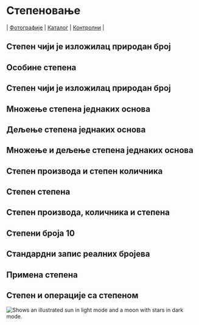 # Степеновање

| [Фотографије][1]
| [Каталог][2]
| [Контролни][3]
|

## Степен чији је изложилац природан број
## Особине степена
## Степен чији је изложилац природан број
## Множење степена једнаких основа
## Дељење степена једнаких основа
## Множење и дељење степена једнаких основа
## Степен производа и степен количника
## Степен степена 
## Степен производа, количника и степена
## Степени броја 10
## Стандардни запис реалних бројева 
## Примена степена 
## Степен и операције са степеном

[1]: https://photos.app.goo.gl/2TMTLbhDnCyECAuS7 "Фотографије табле"
[2]: https://ndjapic.github.io/zayopa/m7/03-polinomi1/ "Каталог линкова"
[3]: https://drive.google.com/drive/folders/0B-Ml4P4pFIzwOGU4MzZkMDYtNTRlYS00ZTE4LWFmZDQtNThiMTAzOTI5ZGQ4?resourcekey=0-_6KNMrtNaPWMTctdWZmpbQ&usp=drive_link "Претходни контролни задаци"

<picture>
  <source media="(prefers-color-scheme: dark)" srcset="https://user-images.githubusercontent.com/25423296/163456776-7f95b81a-f1ed-45f7-b7ab-8fa810d529fa.png">
  <source media="(prefers-color-scheme: light)" srcset="https://user-images.githubusercontent.com/25423296/163456779-a8556205-d0a5-45e2-ac17-42d089e3c3f8.png">
  <img alt="Shows an illustrated sun in light mode and a moon with stars in dark mode." src="https://user-images.githubusercontent.com/25423296/163456779-a8556205-d0a5-45e2-ac17-42d089e3c3f8.png">
</picture>
